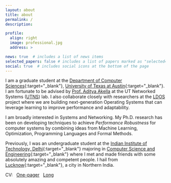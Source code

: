 ```yaml
---
layout: about
title: about
permalink: /
description: 

profile:
  align: right
  image: professional.jpg
  address: >

news: true  # includes a list of news items
selected_papers: false # includes a list of papers marked as "selected={true}"
social: true  # includes social icons at the bottom of the page
---
```


I am a graduate student at the [Department of Computer Sciences](https://cs.utexas.edu){:target="_blank"}, [University of Texas at Austin](https://utexas.edu){:target="_blank"}.
I am fortunate to be advised by [Prof. Aditya Akella](https://www.cs.utexas.edu/~akella/) at the UT Networked Systems ([UTNS](https://utns.cs.utexas.edu/)) lab.
I also collaborate closely with researchers at the [LDOS](https://ldos.utexas.edu/) project where we are building next-generation Operating Systems that can leverage learning to improve performance and adaptability.
<!-- Earlier I was an RA in the same group at the University of Wisconsin-Madison. -->

I am broadly interested in Systems and Networking.
My Ph.D. research has been on developing techniques to achieve _Performance Robustness_ for computer systems by combining ideas from Machine Learning, Optimization, Programming Languages and Formal Methods.
<!-- I'm fascinated by questions such as "Can we bring datacenter-like capabilities to the end-users?" or "What are the fundamental constraints in the networked systems we use?". -->
<!-- As a long term goal, it is my desire to bridge the gap between research and ground reality by working on socially utilizable projects. -->

Previously, I was an undergraduate student at the [Indian Institute of Technology, Delhi](https://home.iitd.ac.in/){:target="_blank"} majoring in [Computer Science and Engineering](https://cse.iitd.ac.in){:target="_blank"} where I met and made friends with some absolutely amazing and competent people. I hail from [Lucknow](https://goo.gl/maps/yNiHPh9WgNbjwPeH9){:target="_blank"}, a city in Northern India.

<!-- **_I am actively seeking internships for Summer 2022._** -->

CV:&nbsp;&nbsp;&nbsp;[One-pager](assets/pdf/ds_resume_short.pdf)&nbsp;&nbsp;&nbsp;[Long](assets/pdf/ds_resume.pdf)
